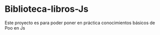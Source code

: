 # Biblioteca-libros-Js
Este proyecto es para poder poner en práctica conocimientos básicos de Poo en Js
